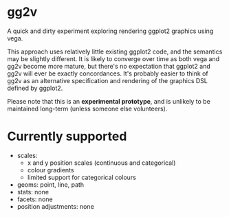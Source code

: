 # gg2v

A quick and dirty experiment exploring rendering ggplot2 graphics using vega.  

This approach uses relatively little existing ggplot2 code, and the semantics may be slightly different. It is likely to converge over time as both vega and gg2v become more mature, but there's no expectation that ggplot2 and gg2v will ever be exactly concordances.  It's probably easier to think of gg2v as an alternative specification and rendering of the graphics DSL defined by ggplot2.

Please note that this is an __experimental prototype__, and is unlikely to be maintained long-term (unless someone else volunteers). 
# Currently supported

* scales: 
  * x and y position scales (continuous and categorical)
  * colour gradients
  * limited support for categorical colours
* geoms: point, line, path
* stats: none
* facets: none
* position adjustments: none